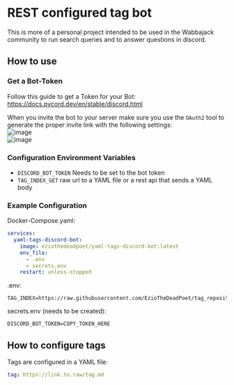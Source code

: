 # REST configured tag bot 

This is more of a personal project intended to be used in the Wabbajack community to run search queries and to answer questions in discord.

## How to use

### Get a Bot-Token

Follow this guide to get a Token for your Bot:
https://docs.pycord.dev/en/stable/discord.html

When you invite the bot to your server make sure you use the `OAuth2` tool to generate the proper invite link with the following settings:  
![image](https://github.com/EzioTheDeadPoet/mdBookSearchBot/assets/52624146/ac5701fb-e7dc-44f6-8c57-d44897ade50b)  
![image](https://github.com/EzioTheDeadPoet/mdBookSearchBot/assets/52624146/d736d11e-55fc-4394-bfaa-65c7310e144b)

### Configuration Environment Variables

- `DISCORD_BOT_TOKEN` Needs to be set to the bot token
- `TAG_INDEX_GET` raw url to a YAML file or a rest api that sends a YAML body

### Example Configuration

Docker-Compose.yaml:
```yaml
services:
  yaml-tags-discord-bot:
    image: eziothedeadpoet/yaml-tags-discord-bot:latest
    env_file:
      - .env
      - secrets.env
    restart: unless-stopped
```

.env:
```dotenv
TAG_INDEX=https://raw.githubusercontent.com/EzioTheDeadPoet/tag_repository/master/tags.json
```

secrets.env (needs to be created):
```dotenv
DISCORD_BOT_TOKEN=COPY_TOKEN_HERE
```

## How to configure tags

Tags are configured in a YAML file:  
```yaml
tag: https://link.to.raw/tag.md
```
